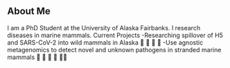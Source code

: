 ## About Me

I am a PhD Student at the University of Alaska Fairbanks. I research diseases in marine mammals.
Current Projects
  -Researching spillover of H5 and SARS-CoV-2 into wild mammals in Alaska 🐶 🦭 🦊 🐻
  -Use agnostic metagenomics to detect novel and unknown pathogens in stranded marine mammals 🦭 🐳 🐋 🦦 🐻‍❄️

<!--
**sgeorgenichol/sgeorgenichol** is a ✨ _special_ ✨ repository because its `README.md` (this file) appears on your GitHub profile.

Here are some ideas to get you started:

- 🔭 I’m currently working on ...
- 🌱 I’m currently learning ...
- 👯 I’m looking to collaborate on ...
- 🤔 I’m looking for help with ...
- 💬 Ask me about ...
- 📫 How to reach me: ...
- 😄 Pronouns: ...
- ⚡ Fun fact: ...
-->
